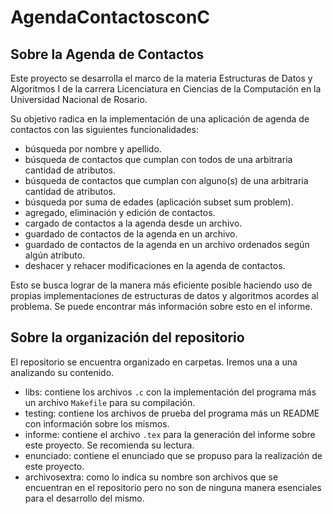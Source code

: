 # AgendaContactosconC

## Sobre la Agenda de Contactos 

Este proyecto se desarrolla el marco de la materia Estructuras de Datos y Algoritmos I de la carrera Licenciatura en Ciencias de la Computación en la Universidad Nacional de Rosario. 

Su objetivo radica en la implementación de una aplicación de agenda de contactos con las siguientes funcionalidades: 

+ búsqueda por nombre y apellido.
+ búsqueda de contactos que cumplan con todos de una arbitraria cantidad de atributos.
+ búsqueda de contactos que cumplan con alguno(s) de una arbitraria cantidad de atributos.
+ búsqueda por suma de edades (aplicación subset sum problem).
+ agregado, eliminación y edición de contactos.
+ cargado de contactos a la agenda desde un archivo.
+ guardado de contactos de la agenda en un archivo.
+ guardado de contactos de la agenda en un archivo ordenados según algún atributo.
+ deshacer y rehacer modificaciones en la agenda de contactos.

Esto se busca lograr de la manera más eficiente posible haciendo uso de propias implementaciones de estructuras de datos y algoritmos acordes al problema. Se puede encontrar más información sobre esto en el informe.

## Sobre la organización del repositorio

El repositorio se encuentra organizado en carpetas. Iremos una a una analizando su contenido.

+ libs: contiene los archivos `.c` con la implementación del programa más un archivo `Makefile` para su compilación.
+ testing: contiene los archivos de prueba del programa más un README con información sobre los mismos.
+ informe: contiene el archivo `.tex` para la generación del informe sobre este proyecto. Se recomienda su lectura.
+ enunciado: contiene el enunciado que se propuso para la realización de este proyecto.
+ archivosextra: como lo indica su nombre son archivos que se encuentran en el repositorio pero no son de ninguna manera esenciales para el desarrollo del mismo. 


